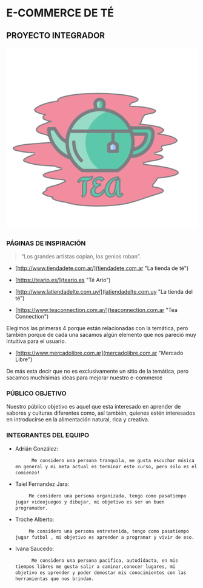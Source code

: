 # E-COMMERCE DE TÉ
## PROYECTO INTEGRADOR

![Logo](Logo.png)

### PÁGINAS DE INSPIRACIÓN

>“Los grandes artistas copian, los genios roban”.

* [http://www.tiendadete.com.ar/](tiendadete.com.ar "La tienda de té")

* [https://teario.es/](teario.es "Té Ario")

* [http://www.latiendadelte.com.uy/](latiendadelte.com.uy "La tienda del té") 

* [https://www.teaconnection.com.ar/](teaconnection.com.ar "Tea Connection")

Elegimos las primeras 4 porque están relacionadas con la temática, pero también porque de cada una sacamos algún elemento que nos pareció muy intuitiva para el usuario.

* [https://www.mercadolibre.com.ar](mercadolibre.com.ar "Mercado Libre")

De más esta decir que no es exclusivamente un sitio de la temática, pero sacamos muchísimas ideas para mejorar nuestro e-commerce

### PÚBLICO OBJETIVO

Nuestro público objetivo es aquel que esta interesado en aprender de sabores y culturas diferentes como, así también, quienes estén interesados en introducirse en la alimentación natural, rica y creativa.



### INTEGRANTES DEL EQUIPO

* Adrián González: 
			
            Me considero una persona tranquila, me gusta escuchar música en general y mi meta actual es terminar este curso, pero solo es el comienzo! 

* Taiel Fernandez Jara: 
			
           Me considero una persona organizada, tengo como pasatiempo jugar videojuegos y dibujar, mi objetivo es ser un buen programador. 

* Troche Alberto: 
			
           Me considero una persona entretenida, tengo como pasatiempo jugar futbol , mi objetivo es aprender a programar y vivir de eso. 

* Ivana Saucedo: 
			
            Me considero una persona pacifica, autodidacta, en mis tiempos libres me gusta salir a caminar,conocer lugares, mi objetivo es aprender y poder demostar mis conocimientos con las herramientas que nos brindan.
           

            


